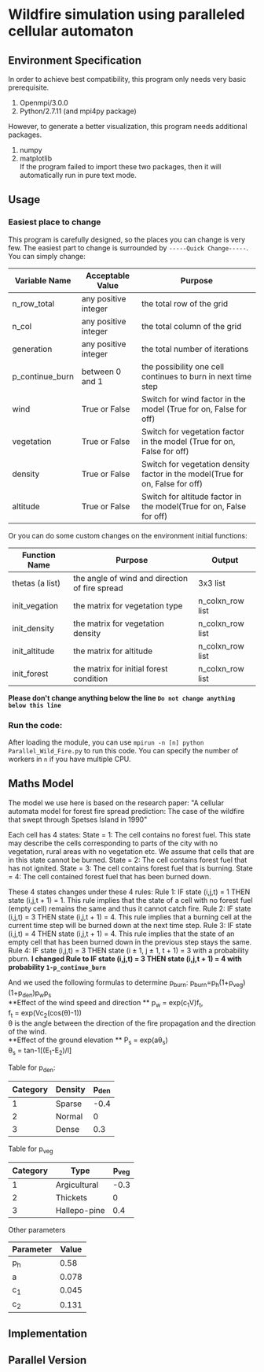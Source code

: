 # Wildfire simulation using paralleled cellular automaton

## Environment Specification
In order to achieve best compatibility, this program only needs very basic prerequisite.
1. Openmpi/3.0.0
2. Python/2.7.11 (and mpi4py package)

However, to generate a better visualization, this program needs additional packages.
1. numpy
2. matplotlib  
If the program failed to import these two packages, then it will automatically run in pure text mode.

## Usage
### Easiest place to change
This program is carefully designed, so the places you can change is very few.
The easiest part to change is surrounded by `-----Quick Change-----`.
You can simply change:

|Variable Name|Acceptable Value|Purpose|
|-----|-----|-----|
|n_row_total|any positive integer| the total row of the grid|
|n_col|any positive integer| the total column of the grid|
|generation| any positive integer| the total number of iterations|
|p_continue_burn|between 0 and 1|the possibility one cell continues to burn in next time step|
|wind|True or False|Switch for wind factor in the model (True for on, False for off)|
|vegetation|True or False|Switch for vegetation factor in the model (True for on, False for off)|
|density|True or False|Switch for vegetation density factor in the model(True for on, False for off)|
|altitude|True or False|Switch for altitude factor in the model(True for on, False for off)|

Or you can do some custom changes on the environment initial functions:

|Function Name|Purpose|Output|
|----|----|----|
|thetas (a list)|the angle of wind and direction of fire spread| 3x3 list|
|init_vegation|the matrix for vegetation type|n_colxn_row list|
|init_density|the matrix for vegetation density|n_colxn_row list|
|init_altitude|the matrix for altitude|n_colxn_row list|
|init_forest|the matrix for initial forest condition|n_colxn_row list|

**Please don't change anything below the line `Do not change anything below this line`**

### Run the code:
After loading the module, you can use `mpirun -n [n] python Parallel_Wild_Fire.py` to run this code.
You can specify the number of workers in `n` if you have multiple CPU.

## Maths Model
The model we use here is based on the research paper: "A cellular automata model for forest fire spread prediction: The case
of the wildfire that swept through Spetses Island in 1990"

Each cell has 4 states:
State = 1: The cell contains no forest fuel. This state may describe the cells corresponding to parts of the city with no vegetation,
rural areas with no vegetation etc. We assume that cells that are in this state cannot be burned.
State = 2: The cell contains forest fuel that has not ignited.
State = 3: The cell contains forest fuel that is burning.
State = 4: The cell contained forest fuel that has been burned down.

These 4 states changes under these 4 rules:
Rule 1: IF state (i,j,t) = 1 THEN state (i,j,t + 1) = 1.
This rule implies that the state of a cell with no forest fuel (empty cell) remains the same and thus it cannot catch fire.
Rule 2: IF state (i,j,t) = 3 THEN state (i,j,t + 1) = 4. 
This rule implies that a burning cell at the current time step will be burned down at the next time step.
Rule 3: IF state (i,j,t) = 4 THEN state (i,j,t + 1) = 4.
This rule implies that the state of an empty cell that has been burned down in the previous step stays the same.
Rule 4: IF state (i,j,t) = 3 THEN state (i ± 1, j ± 1, t + 1) = 3 with a probability pburn.
**I changed Rule to IF state (i,j,t) = 3 THEN state (i,j,t + 1) = 4 with probability `1-p_continue_burn`**

And we used the following formulas to determine p<sub>burn</sub>:
p<sub>burn</sub>=p<sub>h</sub>(1+p<sub>veg</sub>)(1+p<sub>den</sub>)p<sub>w</sub>p<sub>s</sub>  
**Effect of the wind speed and direction    **
p<sub>w</sub> = exp(c<sub>1</sub>V)f<sub>t</sub>,   
f<sub>t</sub> = exp(Vc<sub>2</sub>(cos(&theta;)-1))  
&theta; is the angle between the direction of the fire propagation and the direction
of the wind.  
**Effect of the ground elevation  **
P<sub>s</sub> = exp(a&theta;<sub>s</sub>)  
&theta;<sub>s</sub> = tan-1[(E<sub>1</sub>-E<sub>2</sub>)/l]

Table for p<sub>den</sub>:

|Category|Density|p<sub>den</sub>|
|----|----|----|
|1|Sparse|-0.4|
|2|Normal|0|
|3|Dense|0.3|

Table for p<sub>veg</sub>

|Category|Type|p<sub>veg</sub>|
|----|----|----|
|1|Argicultural|-0.3|
|2|Thickets|0|
|3|Hallepo-pine|0.4|

Other parameters

|Parameter|Value|
|----|----|
|p<sub>h</sub>|0.58|
|a|0.078|
|c<sub>1</sub>|0.045|
|c<sub>2</sub>|0.131|

## Implementation


## Parallel Version
